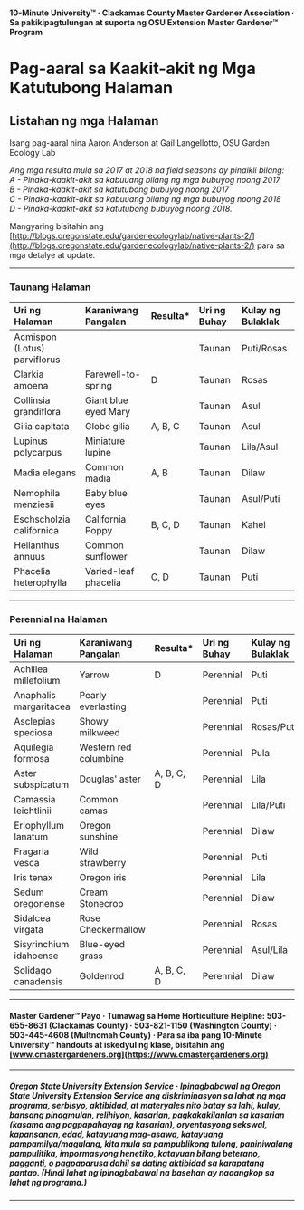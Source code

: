 #### 10-Minute University™ · Clackamas County Master Gardener Association · Sa pakikipagtulungan at suporta ng OSU Extension Master Gardener™ Program

# Pag-aaral sa Kaakit-akit ng Mga Katutubong Halaman

## Listahan ng mga Halaman

Isang pag-aaral nina Aaron Anderson at Gail Langellotto, OSU Garden Ecology Lab

*Ang mga resulta mula sa 2017 at 2018 na field seasons ay pinaikli bilang:  
A - Pinaka-kaakit-akit sa kabuuang bilang ng mga bubuyog noong 2017  
B - Pinaka-kaakit-akit sa katutubong bubuyog noong 2017  
C - Pinaka-kaakit-akit sa kabuuang bilang ng mga bubuyog noong 2018  
D - Pinaka-kaakit-akit sa katutubong bubuyog noong 2018.*

Mangyaring bisitahin ang [http://blogs.oregonstate.edu/gardenecologylab/native-plants-2/](http://blogs.oregonstate.edu/gardenecologylab/native-plants-2/) para sa mga detalye at update.

---

### Taunang Halaman

| Uri ng Halaman                  | Karaniwang Pangalan        | Resulta* | Uri ng Buhay    | Kulay ng Bulaklak |
| :------------------------------ | :------------------------- | :------- | :-------------- | :---------------- |
| Acmispon (Lotus) parviflorus    |                            |          | Taunan          | Puti/Rosas        |
| Clarkia amoena                  | Farewell-to-spring         | D        | Taunan          | Rosas             |
| Collinsia grandiflora           | Giant blue eyed Mary       |          | Taunan          | Asul              |
| Gilia capitata                  | Globe gilia                | A, B, C  | Taunan          | Asul              |
| Lupinus polycarpus              | Miniature lupine           |          | Taunan          | Lila/Asul         |
| Madia elegans                   | Common madia               | A, B     | Taunan          | Dilaw             |
| Nemophila menziesii             | Baby blue eyes             |          | Taunan          | Asul/Puti         |
| Eschscholzia californica        | California Poppy           | B, C, D  | Taunan          | Kahel             |
| Helianthus annuus               | Common sunflower           |          | Taunan          | Dilaw             |
| Phacelia heterophylla           | Varied-leaf phacelia       | C, D     | Taunan          | Puti              |

---

### Perennial na Halaman

| Uri ng Halaman            | Karaniwang Pangalan    | Resulta*   | Uri ng Buhay   | Kulay ng Bulaklak |
| :------------------------ | :--------------------- | :--------- | :------------- | :---------------- |
| Achillea millefolium      | Yarrow                | D          | Perennial      | Puti              |
| Anaphalis margaritacea    | Pearly everlasting    |            | Perennial      | Puti              |
| Asclepias speciosa        | Showy milkweed        |            | Perennial      | Rosas/Puti        |
| Aquilegia formosa         | Western red columbine |            | Perennial      | Pula              |
| Aster subspicatum         | Douglas' aster        | A, B, C, D | Perennial      | Lila              |
| Camassia leichtlinii      | Common camas          |            | Perennial      | Lila/Puti         |
| Eriophyllum lanatum       | Oregon sunshine       |            | Perennial      | Dilaw             |
| Fragaria vesca            | Wild strawberry       |            | Perennial      | Puti              |
| Iris tenax                | Oregon iris           |            | Perennial      | Lila              |
| Sedum oregonense          | Cream Stonecrop       |            | Perennial      | Dilaw             |
| Sidalcea virgata          | Rose Checkermallow    |            | Perennial      | Rosas             |
| Sisyrinchium idahoense    | Blue-eyed grass       |            | Perennial      | Asul/Lila         |
| Solidago canadensis       | Goldenrod             | A, B, C, D | Perennial      | Dilaw             |

---

#### Master Gardener™ Payo · Tumawag sa Home Horticulture Helpline: 503-655-8631 (Clackamas County) · 503-821-1150 (Washington County) · 503-445-4608 (Multnomah County) · Para sa iba pang 10-Minute University™ handouts at iskedyul ng klase, bisitahin ang [www.cmastergardeners.org](https://www.cmastergardeners.org)

---

##### Oregon State University Extension Service · Ipinagbabawal ng Oregon State University Extension Service ang diskriminasyon sa lahat ng mga programa, serbisyo, aktibidad, at materyales nito batay sa lahi, kulay, bansang pinagmulan, relihiyon, kasarian, pagkakakilanlan sa kasarian (kasama ang pagpapahayag ng kasarian), oryentasyong sekswal, kapansanan, edad, katayuang mag-asawa, katayuang pampamilya/magulang, kita mula sa pampublikong tulong, paniniwalang pampulitika, impormasyong henetiko, katayuan bilang beterano, pagganti, o pagpaparusa dahil sa dating aktibidad sa karapatang pantao. (Hindi lahat ng ipinagbabawal na basehan ay naaangkop sa lahat ng programa.)
---